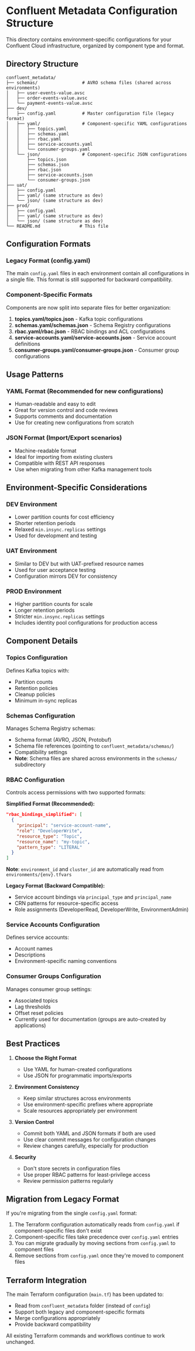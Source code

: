 # Confluent Metadata Configuration Structure

This directory contains environment-specific configurations for your Confluent Cloud infrastructure, organized by component type and format.

## Directory Structure

```
confluent_metadata/
├── schemas/                 # AVRO schema files (shared across environments)
│   ├── user-events-value.avsc
│   ├── order-events-value.avsc
│   └── payment-events-value.avsc
├── dev/
│   ├── config.yaml          # Master configuration file (legacy format)
│   ├── yaml/                # Component-specific YAML configurations
│   │   ├── topics.yaml
│   │   ├── schemas.yaml
│   │   ├── rbac.yaml
│   │   ├── service-accounts.yaml
│   │   └── consumer-groups.yaml
│   └── json/                # Component-specific JSON configurations
│       ├── topics.json
│       ├── schemas.json
│       ├── rbac.json
│       ├── service-accounts.json
│       └── consumer-groups.json
├── uat/
│   ├── config.yaml
│   ├── yaml/ (same structure as dev)
│   └── json/ (same structure as dev)
├── prod/
│   ├── config.yaml
│   ├── yaml/ (same structure as dev)
│   └── json/ (same structure as dev)
└── README.md               # This file
```

## Configuration Formats

### Legacy Format (config.yaml)
The main `config.yaml` files in each environment contain all configurations in a single file. This format is still supported for backward compatibility.

### Component-Specific Formats
Components are now split into separate files for better organization:

1. **topics.yaml/topics.json** - Kafka topic configurations
2. **schemas.yaml/schemas.json** - Schema Registry configurations
3. **rbac.yaml/rbac.json** - RBAC bindings and ACL configurations
4. **service-accounts.yaml/service-accounts.json** - Service account definitions
5. **consumer-groups.yaml/consumer-groups.json** - Consumer group configurations

## Usage Patterns

### YAML Format (Recommended for new configurations)
- Human-readable and easy to edit
- Great for version control and code reviews
- Supports comments and documentation
- Use for creating new configurations from scratch

### JSON Format (Import/Export scenarios)
- Machine-readable format
- Ideal for importing from existing clusters
- Compatible with REST API responses
- Use when migrating from other Kafka management tools

## Environment-Specific Considerations

### DEV Environment
- Lower partition counts for cost efficiency
- Shorter retention periods
- Relaxed `min.insync.replicas` settings
- Used for development and testing

### UAT Environment  
- Similar to DEV but with UAT-prefixed resource names
- Used for user acceptance testing
- Configuration mirrors DEV for consistency

### PROD Environment
- Higher partition counts for scale
- Longer retention periods
- Stricter `min.insync.replicas` settings
- Includes identity pool configurations for production access

## Component Details

### Topics Configuration
Defines Kafka topics with:
- Partition counts
- Retention policies
- Cleanup policies
- Minimum in-sync replicas

### Schemas Configuration
Manages Schema Registry schemas:
- Schema format (AVRO, JSON, Protobuf)
- Schema file references (pointing to `confluent_metadata/schemas/`)
- Compatibility settings
- **Note**: Schema files are shared across environments in the `schemas/` subdirectory

### RBAC Configuration
Controls access permissions with two supported formats:

**Simplified Format (Recommended):**
```json
"rbac_bindings_simplified": [
  {
    "principal": "service-account-name",
    "role": "DeveloperWrite", 
    "resource_type": "Topic",
    "resource_name": "my-topic",
    "pattern_type": "LITERAL"
  }
]
```
**Note**: `environment_id` and `cluster_id` are automatically read from `environments/{env}.tfvars`

**Legacy Format (Backward Compatible):**
- Service account bindings via `principal_type` and `principal_name`
- CRN patterns for resource-specific access
- Role assignments (DeveloperRead, DeveloperWrite, EnvironmentAdmin)

### Service Accounts Configuration
Defines service accounts:
- Account names
- Descriptions
- Environment-specific naming conventions

### Consumer Groups Configuration
Manages consumer group settings:
- Associated topics
- Lag thresholds
- Offset reset policies
- Currently used for documentation (groups are auto-created by applications)

## Best Practices

1. **Choose the Right Format**
   - Use YAML for human-created configurations
   - Use JSON for programmatic imports/exports

2. **Environment Consistency**
   - Keep similar structures across environments
   - Use environment-specific prefixes where appropriate
   - Scale resources appropriately per environment

3. **Version Control**
   - Commit both YAML and JSON formats if both are used
   - Use clear commit messages for configuration changes
   - Review changes carefully, especially for production

4. **Security**
   - Don't store secrets in configuration files
   - Use proper RBAC patterns for least-privilege access
   - Review permission patterns regularly

## Migration from Legacy Format

If you're migrating from the single `config.yaml` format:

1. The Terraform configuration automatically reads from `config.yaml` if component-specific files don't exist
2. Component-specific files take precedence over `config.yaml` entries
3. You can migrate gradually by moving sections from `config.yaml` to component files
4. Remove sections from `config.yaml` once they're moved to component files

## Terraform Integration

The main Terraform configuration (`main.tf`) has been updated to:
- Read from `confluent_metadata` folder (instead of `config`)
- Support both legacy and component-specific formats
- Merge configurations appropriately
- Provide backward compatibility

All existing Terraform commands and workflows continue to work unchanged.